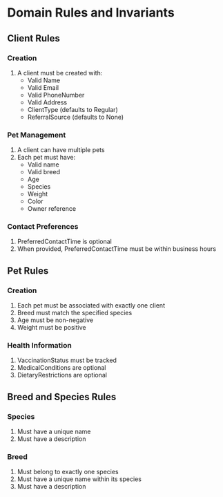 # Domain Rules and Invariants

## Client Rules

### Creation
1. A client must be created with:
   - Valid Name
   - Valid Email
   - Valid PhoneNumber
   - Valid Address
   - ClientType (defaults to Regular)
   - ReferralSource (defaults to None)

### Pet Management
1. A client can have multiple pets
2. Each pet must have:
   - Valid name
   - Valid breed
   - Age
   - Species
   - Weight
   - Color
   - Owner reference

### Contact Preferences
1. PreferredContactTime is optional
2. When provided, PreferredContactTime must be within business hours

## Pet Rules

### Creation
1. Each pet must be associated with exactly one client
2. Breed must match the specified species
3. Age must be non-negative
4. Weight must be positive

### Health Information
1. VaccinationStatus must be tracked
2. MedicalConditions are optional
3. DietaryRestrictions are optional

## Breed and Species Rules

### Species
1. Must have a unique name
2. Must have a description

### Breed
1. Must belong to exactly one species
2. Must have a unique name within its species
3. Must have a description